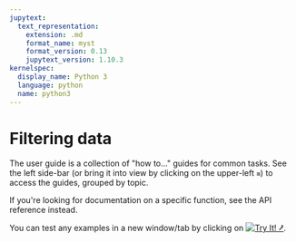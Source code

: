 ```yaml
---
jupytext:
  text_representation:
    extension: .md
    format_name: myst
    format_version: 0.13
    jupytext_version: 1.10.3
kernelspec:
  display_name: Python 3
  language: python
  name: python3
---
```


Filtering data
==============

The user guide is a collection of "how to..." guides for common tasks. See the left side-bar (or bring it into view by clicking on the upper-left `≡`) to access the guides, grouped by topic.

If you're looking for documentation on a specific function, see the API reference instead.

You can test any examples in a new window/tab by clicking on [![Try It! ⭷](https://img.shields.io/badge/-Try%20It%21%20%E2%86%97-orange?style=for-the-badge)](https://awkward-array.org/doc/main/_static/try-it.html).

<br><br><br><br><br>
